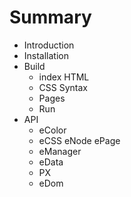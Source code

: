 # Summary

* Introduction
* Installation
* Build
   * index HTML
   * CSS Syntax
   * Pages
   * Run
* API
   * eColor
   * eCSS eNode ePage
   * eManager
   * eData
   * PX
   * eDom

